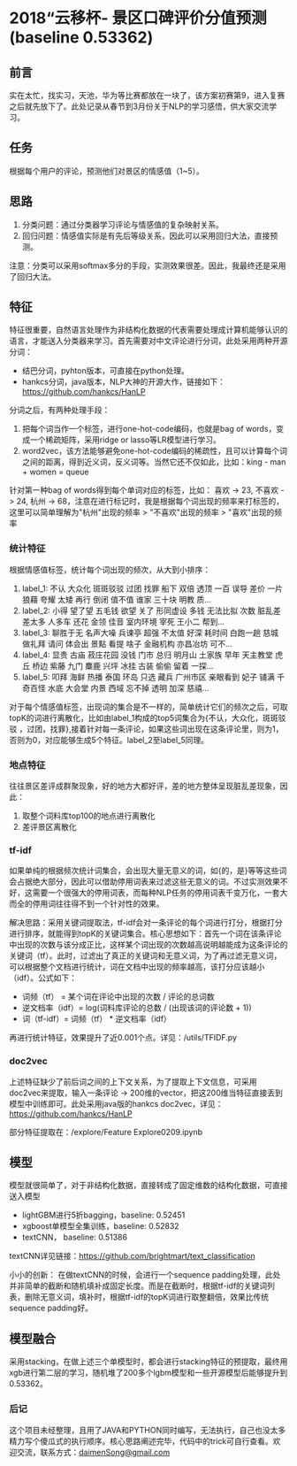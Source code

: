 # 2018“云移杯- 景区口碑评价分值预测 (baseline 0.53362)

## 前言
实在太忙，找实习，天池，华为等比赛都放在一块了，该方案初赛第9，进入复赛之后就先放下了。此处记录从春节到3月份关于NLP的学习感悟，供大家交流学习。

## 任务
根据每个用户的评论，预测他们对景区的情感值（1~5）。

## 思路
1. 分类问题：通过分类器学习评论与情感值的复杂映射关系。
2. 回归问题：情感值实际是有先后等级关系，因此可以采用回归大法，直接预测。

注意：分类可以采用softmax多分的手段，实测效果很差。因此，我最终还是采用了回归大法。

## 特征
特征很重要，自然语言处理作为非结构化数据的代表需要处理成计算机能够认识的语言，才能送入分类器来学习。首先需要对中文评论进行分词，此处采用两种开源分词：

-  结巴分词，pyhton版本，可直接在python处理。
-  hankcs分词，java版本，NLP大神的开源大作，链接如下：https://github.com/hankcs/HanLP

分词之后，有两种处理手段：

1. 把每个词当作一个标签，进行one-hot-code编码，也就是bag of words，变成一个稀疏矩阵，采用ridge or lasso等LR模型进行学习。
2. word2vec，该方法能够避免one-hot-code编码的稀疏性，且可以计算每个词之间的距离，得到近义词，反义词等。当然它还不仅如此，比如：king - man + women = queue

针对第一种bag of words得到每个单词对应的标签，比如： 喜欢 -> 23, 不喜欢 -> 24, 杭州 -> 68，注意在进行标记时，我是根据每个词出现的频率来打标签的，这里可以简单理解为"杭州"出现的频率 > "不喜欢"出现的频率 > "喜欢"出现的频率

### 统计特征
根据情感值标签，统计每个词出现的频次，从大到小排序：
1. label_1: 不认 大众化 斑斑驳驳 过团 找罪 船下 双倍 透顶 一百 误导 差价 一片狼藉 夸耀 太矮 再行 倒闭 值不值 谁家 三十块 明教 质...
2. label_2: 小得 望了望 五毛钱 欲望 关了 形同虚设 多钱 无法比拟 次数 脏乱差 差太多 人多车 还花 金领 佳音 室内环境 宰死 王小二 帮到...
3. label_3: 聊胜于无 名声大噪 兵谏亭 超强 不太值 好深 耗时间 白跑一趟 慈城 做礼拜 请问 体会出 景點 看提 啥子 金融机构 亦昌冶坊 可不...
4. label_4: 显贵 古庙 菽庄花园 没钱 门市 总归 明月山 土家族 早年 天主教堂 虎丘 桥边 紫藤 九门 麋鹿 兴坪 冰挂 古装 偷偷 留着 一探...
5. label_5: 叩拜 海鲜 热播 泰国 环岛 只选 藏兵 广州市区 亲眼看到 妃子 铺满 千奇百怪 水底 大会堂 内景 西域 忘不掉 透明 加深 慈禧...

对于每个情感值标签，出现词的集合是不一样的，简单统计它们的频次之后，可取topK的词进行离散化，比如由label_1构成的top5词集合为{不认，大众化，斑斑驳驳 ，过团，找罪},接着针对每一条评论，如果这些词出现在这条评论里，则为1，否则为0，对应能够生成5个特征。label_2至label_5同理。

### 地点特征
往往景区差评成群聚现象，好的地方大都好评，差的地方整体呈现脏乱差现象，因此：
1. 取整个词料库top100的地点进行离散化
2. 差评景区离散化

### tf-idf
如果单纯的根据频次统计词集合，会出现大量无意义的词，如{的，是}等等这些词会占据绝大部分，因此可以借助停用词表来过滤这些无意义的词。不过实测效果不好，这需要一个很强大的停用词表，而每种NLP任务的停用词表千变万化，一套大而全的停用词往往得不到一个针对性的效果。

解决思路：采用关键词提取法，tf-idf会对一条评论的每个词进行打分，根据打分进行排序，就能得到topK的关键词集合。核心思想如下：首先一个词在该条评论中出现的次数与该分成正比，这样某个词出现的次数越高说明越能成为这条评论的关键词（tf）。此时，过滤出了真正的关键词和无意义词，为了再过滤无意义词，可以根据整个文档进行统计，词在文档中出现的频率越高，该打分应该越小（idf）。公式如下：

- 词频（tf） = 某个词在评论中出现的次数 / 评论的总词数
- 逆文档率（idf）= log(词料库评论的总数 / (出现该词的评论数 + 1))
- 词（tf-idf）= 词频（tf） * 逆文档率（idf）

再进行统计特征，效果提升了近0.001个点。详见：/utils/TFIDF.py

### doc2vec
上述特征缺少了前后词之间的上下文关系，为了提取上下文信息，可采用doc2vec来提取，输入一条评论 -> 200维的vector，把这200维当特征直接丢到模型中训练即可。此处采用java版的hankcs doc2vec，详见：https://github.com/hankcs/HanLP

部分特征提取在：/explore/Feature Explore0209.ipynb

## 模型
模型就很简单了，对于非结构化数据，直接转成了固定维数的结构化数据，可直接送入模型

- lightGBM进行5折bagging，baseline: 0.52451
- xgboost单模型全集训练，baseline: 0.52832
- textCNN， baseline: 0.51386

textCNN详见链接：https://github.com/brightmart/text_classification

小小的创新：
在做textCNN的时候，会进行一个sequence padding处理，此处并非简单的截断和随机填补成固定长度。而是在截断时，根据tf-idf的关键词列表，删除无意义词，填补时，根据tf-idf的topK词进行取整翻倍，效果比传统sequence padding好。

## 模型融合
采用stacking，在做上述三个单模型时，都会进行stacking特征的预提取，最终用xgb进行第二层的学习，随机堆了200多个lgbm模型和一些开源模型后能够提升到0.53362。

### 后记
这个项目未经整理，且用了JAVA和PYTHON同时编写，无法执行，自己也没太多精力写个傻瓜式的执行顺序。核心思路阐述完毕，代码中的trick可自行查看。欢迎交流，联系方式：daimenSong@gmail.com
